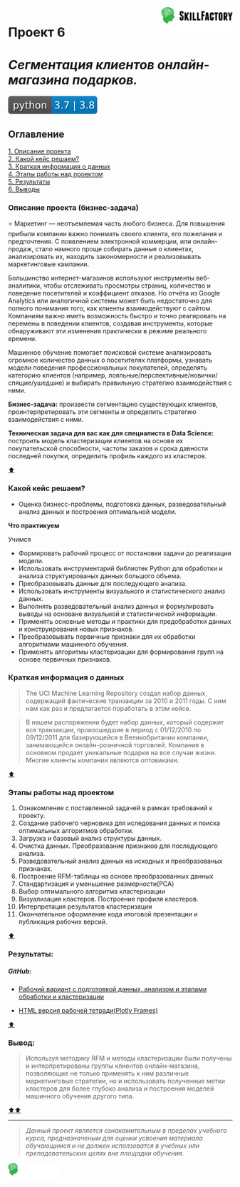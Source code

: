 
<a href="https://skillfactory.ru/">
    <img src="https://raw.githubusercontent.com/dhegl/sf_ds/64c052f95af5d042844ed56f765c2cbb566d1680/main/static/medium.svg" alt="Онлайн-школа SkillFactory" width="160px" align="right" />
</a>

# Проект 6

# *Сегментация клиентов онлайн-магазина подарков.*

![Pithon 3.7 | 3.8](https://raw.githubusercontent.com/dhegl/sf_ds/5b85790c20deade02175e1651ec2a0b580117907/main/static/python_3.7-3.8.svg)


## Оглавление

[1. Описание проекта](#описание-проекта)  
[2. Какой кейс решаем?](#какой-кейс-решаем)  
[3. Краткая информация о данных](#краткая-информация-о-данных)  
[4. Этапы работы над проектом](#этапы-работы-над-проектом)  
[5. Результаты](#результаты)  
[6. Выводы](#выводы)  


### Описание проекта (бизнес-задача)

  ⭐ Маркетинг — неотъемлемая часть любого бизнеса. Для повышения прибыли компании важно понимать своего клиента, его пожелания и предпочтения. С появлением электронной коммерции, или онлайн-продаж, стало намного проще собирать данные о клиентах, анализировать их, находить закономерности и реализовывать маркетинговые кампании.

Большинство интернет-магазинов используют инструменты веб-аналитики, чтобы отслеживать просмотры страниц, количество и поведение посетителей и коэффициент отказов. Но отчёта из Google Analytics или аналогичной системы может быть недостаточно для полного понимания того, как клиенты взаимодействуют с сайтом. Компаниям важно иметь возможность быстро и точно реагировать на перемены в поведении клиентов, создавая инструменты, которые обнаруживают эти изменения практически в режиме реального времени.

Машинное обучение помогает поисковой системе анализировать огромное количество данных о посетителях платформы, узнавать модели поведения профессиональных покупателей, определять категорию клиентов (например, лояльные/перспективные/новички/спящие/ушедшие) и выбирать правильную стратегию взаимодействия с ними.  

**Бизнес-задача:** произвести сегментацию существующих клиентов, проинтерпретировать эти сегменты и определить стратегию взаимодействия с ними.

**Техническая задача для вас как для специалиста в Data Science:** построить модель кластеризации клиентов на основе их покупательской способности, частоты заказов и срока давности последней покупки, определить профиль каждого из кластеров.

[:arrow_up:](#оглавление "К оглавлению")  

### Какой кейс решаем?

-  Оценка бизнесс-проблемы, подготовка данных, разведовательный анализ данных и построения оптимальной модели.

**Что практикуем**

Учимся
-  Формировать рабочий процесс от постановки задачи до реализации модели.
-  Использовать инструментарий библиотек Python для обработки и анализа структуированых данных большого объема.
-  Преобразовывать данные для последующего анализа.
-  Использовать инструменты визуального и статистического анализ данных.
-  Выполнять разведовательный анализ данных и формулировать выводы на основане визуальной и статистической информации.
-  Применять основные методы и практики для предобработки данных и конструирования новых признаков.
-  Преобразовывать первичные признаки для их обработки алгоритмами машинного обучения.
-  Применять алгоритмы кластеризации для формирования групп на основе первичных признаков.


### Краткая информация о данных
>  The UCI Machine Learning Repository создал набор данных, содержащий фактические транзакции за 2010 и 2011 годы. С ним нам как раз и предлагается поработать в этом кейсе.

>  В нашем распоряжении будет набор данных, который содержит все транзакции, произошедшие в период с 01/12/2010 по 09/12/2011 для базирующейся в Великобритании компании, занимающейся онлайн-розничной торговлей. Компания в основном продает уникальные подарки на все случаи жизни. Многие клиенты компании являются оптовиками.



[:arrow_up:](#оглавление "К оглавлению")

### Этапы работы над проектом

1.  Ознакомление с поставленной задачей в рамках требований к проекту.
2.  Создание рабочего черновика для иследования данных и поиска оптимальных алгоритмов обработки.
3.  Загрузка и базовый анализ структуры данных. 
4.  Очистка данных. Преобразование признаков для последующего анализа.
5.  Разведовательный анализ данных на исходных и преобразованых признаках.
6.  Построение RFM-таблицы на основе преобразованных данных
7.  Стандартизация и уменьшение размерности(PCA)
8.  Выбор оптимального алгоритма кластеризации
9.  Визуализация кластеров. Построение профиля кластеров. 
11. Интерпретация результатов кластеризации
12.  Окончательное оформление кода итоговой презентации и публикация рабочих версий.

[:arrow_up:](#оглавление "К оглавлению")


### Результаты:

##### GitHub:

+   [Рабочий вариант с подготовкой данных, анализом и этапами обработки и кластеризации](PROJECT-6.ipynb)

+   [HTML версия рабочей тетради(Plotly Frames)](https://dhegl.github.io/sf_ds_prj_6/)



[:arrow_up:](#оглавление "К оглавлению")


### Вывод:

>  Используя методику RFM и методы кластеризации были получены и интерпретированы группы клиентов онлайн-магазина, позволяющие не только применять к ним различные маркетинговые стратегии, но и использовать полученные метки кластеров для более глубоко анализа и построения моделей машинного обучения другого типа.

[:arrow_up::arrow_up:](#проект-3 "В начало")

---

> *Данный проект является ознакамительным в пределах учебного курса, предназначеным для оценки усвоения материала обучающимся и не должен исползоватся в учебных или преподовательских целях вне площадки обучения.*


<a href="https://skillfactory.ru/courses/data-science">
    <img src="https://raw.githubusercontent.com/dhegl/sf_ds/64c052f95af5d042844ed56f765c2cbb566d1680/main/static/small.svg" alt="Онлайн-школа SkillFactory Курсы по Data Science" width="120px" align="left" >
</a>

